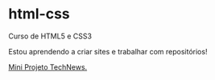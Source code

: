 # html-css
 Curso de HTML5 e CSS3

 Estou aprendendo a criar sites e trabalhar com repositórios!

 <a href="https://diogohenriquesc.github.io/html-css/miniprojetos/technews/steam.html">Mini Projeto TechNews.</a>
